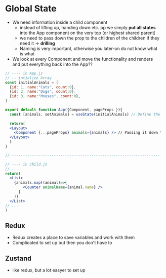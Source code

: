 # Global State
* We need information inside a child component
  * instead of lifting up, handing down etc. pp we simply **put all states** into the App component on the very top (or highest shared parent)
  * we need to pass down the prop to the children of the children if they need it -> **drilling**
  * Naming is very important, otherwise you later-on do not know what is what
* We look at every Component and move the functionality and renders and put everything back into the App??

```jsx
// ---- in App.js
// -- intialize Array
const initialAnimals = [         
  {id: 1, name:"Cats", count:0},
  {id: 2, name:"Dogs", count:0},
  {id: 3, name:"Mouses", count:0},
]

export default function App({Component, pageProps }){
  const [animals, setAnimals] = useState(initialAnimals) // Define the animals-Array as Variable
  
  return(
  <Layout>
    <Component {...pageProps} animals={animals} /> // Passing it down to the component
  </Layout>
  )
}

// -------------------------------------------------------------------

// ---- in child.js
// ... 
return(
  <List>
    {animals.map((animal)=>{
        <Counter animalName={animal.name} />
      }
    )}
  </List>
// ...
)
```


## Redux
* Redux creates a place to save variables and work with them
* Complicated to set up but then you don't have to 

## Zustand
* like redux, but a lot easyer to set up
